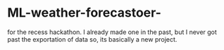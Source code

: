# ML-weather-forecastoer-
for the recess hackathon. I already made one in the past, but I never got past the exportation of data so, its basically a new project.
